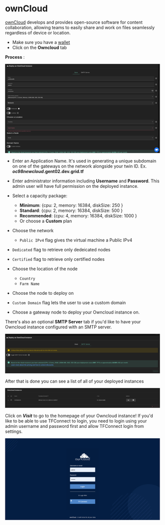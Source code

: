 # ownCloud

[ownCloud](https://owncloud.com/) develops and provides open-source software for content collaboration, allowing teams to easily share and work on files seamlessly regardless of device or location.


- Make sure you have a [wallet](./wallet_connector.md)
- Click on the **Owncloud** tab

__Process__ :

![ ](./img/owncloud1.png)

- Enter an Application Name. It's used in generating a unique subdomain on one of the gateways on the network alongside your twin ID. Ex. ***oc98newcloud*.gent02.dev.grid.tf**

- Enter administrator information including **Username** and **Password**. This admin user will have full permission on the deployed instance.
- Select a capacity package:
    - **Minimum**: {cpu: 2, memory: 16384, diskSize: 250 }
    - **Standard**: {cpu: 2, memory: 16384, diskSize: 500 }
    - **Recommended**: {cpu: 4, memory: 16384, diskSize: 1000 }
    - Or choose a **Custom** plan
- Choose the network
   - `Public IPv4` flag gives the virtual machine a Public IPv4
- `Dedicated` flag to retrieve only dedeicated nodes 
- `Certified` flag to retrieve only certified nodes 
- Choose the location of the node
   - `Country`
   - `Farm Name`
- Choose the node to deploy on 
- `Custom Domain` flag lets the user to use a custom domain
- Choose a gateway node to deploy your Owncloud instance on.

There's also an optional **SMTP Server** tab if you'd like to have your Owncloud instance configured with an SMTP server.

![ ](./img/owncloud4.png)

After that is done you can see a list of all of your deployed instances

![ ](./img/owncloud5.png)

Click on ***Visit*** to go to the homepage of your Owncloud instance! If you'd like to be able to use TFConnect to login, you need to login using your admin username and password first and allow TFConnect login from settings.

![ ](./img/owncloud6.png)
